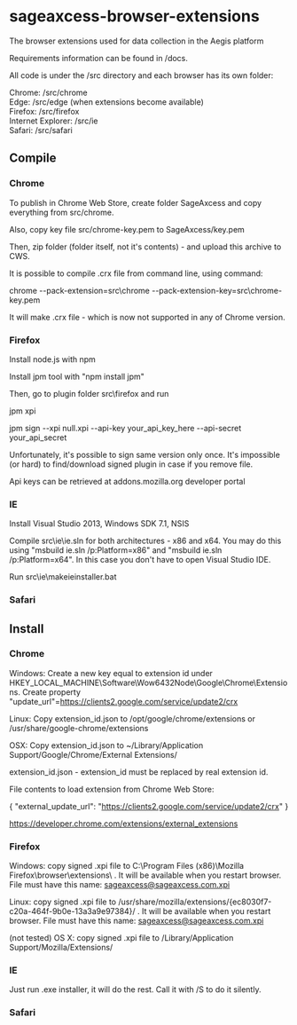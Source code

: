 # sageaxcess-browser-extensions
The browser extensions used for data collection in the Aegis platform

Requirements information can be found in /docs.

All code is under the /src directory and each browser has its own folder:

Chrome: /src/chrome   
Edge: /src/edge (when extensions become available)   
Firefox: /src/firefox   
Internet Explorer: /src/ie   
Safari: /src/safari  

## Compile

### Chrome

To publish in Chrome Web Store, create folder SageAxcess and copy everything from src/chrome.

Also, copy key file src/chrome-key.pem to SageAxcess/key.pem

Then, zip folder (folder itself, not it's contents) - and upload this archive to CWS.

It is possible to compile .crx file from command line, using command:

chrome --pack-extension=src\chrome --pack-extension-key=src\chrome-key.pem

It will make .crx file - which is now not supported in any of Chrome version.

### Firefox

Install node.js with npm

Install jpm tool with "npm install jpm" 

Then, go to plugin folder src\firefox and run

jpm xpi

jpm sign --xpi null.xpi --api-key your_api_key_here --api-secret your_api_secret

Unfortunately, it's possible to sign same version only once. It's impossible (or hard) to find/download signed plugin in case if you remove file.

Api keys can be retrieved at addons.mozilla.org developer portal

### IE

Install Visual Studio 2013, Windows SDK 7.1, NSIS

Compile src\ie\ie.sln for both architectures - x86 and x64. You may do this using "msbuild ie.sln /p:Platform=x86" and "msbuild ie.sln /p:Platform=x64".
In this case you don't have to open Visual Studio IDE.

Run src\ie\makeieinstaller.bat

### Safari


## Install

### Chrome

Windows: Create a new key equal to extension id under HKEY_LOCAL_MACHINE\Software\Wow6432Node\Google\Chrome\Extensions. Create property "update_url"=https://clients2.google.com/service/update2/crx

Linux: Copy extension_id.json to /opt/google/chrome/extensions or /usr/share/google-chrome/extensions

OSX: Copy extension_id.json to ~/Library/Application Support/Google/Chrome/External Extensions/

extension_id.json - extension_id must be replaced by real extension id.

File contents to load extension from Chrome Web Store:

{
    "external_update_url": "https://clients2.google.com/service/update2/crx"
}

https://developer.chrome.com/extensions/external_extensions

### Firefox

Windows: copy signed .xpi file to C:\Program Files (x86)\Mozilla Firefox\browser\extensions\ . It will be available when you restart browser. File must have this name: sageaxcess@sageaxcess.com.xpi

Linux: copy signed .xpi file to /usr/share/mozilla/extensions/\{ec8030f7-c20a-464f-9b0e-13a3a9e97384\}/ . It will be available when you restart browser. File must have this name: sageaxcess@sageaxcess.com.xpi

(not tested) OS X: copy signed .xpi file to /Library/Application Support/Mozilla/Extensions/

### IE

Just run .exe installer, it will do the rest. Call it with /S to do it silently.

### Safari


